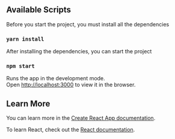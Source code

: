 ## Available Scripts

Before you start the project, you must install all the dependencies

### `yarn install`

After installing the dependencies, you can start the project

### `npm start`

Runs the app in the development mode.\
Open [http://localhost:3000](http://localhost:3000) to view it in the browser.

## Learn More

You can learn more in the [Create React App documentation](https://facebook.github.io/create-react-app/docs/getting-started).

To learn React, check out the [React documentation](https://reactjs.org/).
